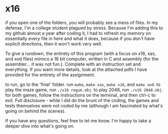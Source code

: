 # x16

if you open one of the folders, you will probably see a mess of files. In my defense, I'm a college student plagued by stress. Because I'm adding this to my github almost a year after coding it, I had to refresh my memory 
on essentially every file in here and what it does, because if you don't have explicit directions, then it won't work very well. 

To give a rundown, the entirety of this program (with a focus on x16, xas, and xod files) mimics a 16 bit computer, written in C and assembly (for the assembler... it was not fun.). Complete with an instruction set and everything. If you want more details, look at the attached
pdfs I have provided for the entirety of the assignment.

to run, go to the 'final' folder. run ```make```, ```make xas```, ```make x16```, and ```make xod```. to play the maze game, run ```./x16 rogue.obj```. to play 2048, run ```./x16 2048.obj```. for both games, 
follow the instructions on the terminal, and then ctrl-c to exit. Full disclosure - while I did do the brunt of the coding, the games and tests themselves were not coded by me (although I am fascinated by what's going on
behind the scenes).

If you have any questions, feel free to let me know. I'm happy to take a deeper dive into what's going on. 
